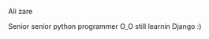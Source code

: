 Ali zare

Senior senior python programmer O_O
still learnin Django :)

<!---
Alizare0017/Alizare0017 is a ✨ special ✨ repository because its `README.md` (this file) appears on your GitHub profile.
You can click the Preview link to take a look at your changes.
--->
